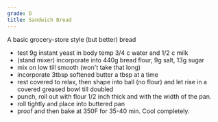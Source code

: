 ```yaml
---
grade: D
title: Sandwich Bread
---
```

<!-- stub -->
A basic grocery-store style (but better) bread
<!-- endstub -->
- test 9g instant yeast in body temp 3/4 c water and 1/2 c milk
- (stand mixer) incorporate into 440g bread flour, 9g salt, 13g sugar
- mix on low till smooth (won't take that long)
- incorporate 3tbsp softened butter a tbsp at a time
- rest covered to relax, then shape into ball (no flour) and let rise in a covered greased bowl till doubled
- punch, roll out with flour 1/2 inch thick and with the width of the pan.
- roll tightly and place into buttered pan
- proof and then bake at 350F for 35-40 min. Cool completely.